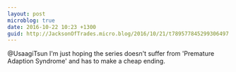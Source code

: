 ```yaml
---
layout: post
microblog: true
date: 2016-10-22 10:23 +1300
guid: http://JacksonOfTrades.micro.blog/2016/10/21/t789577845299306497.html
---
```

@UsaagiTsun I'm just hoping the series doesn't suffer from 'Premature Adaption Syndrome' and has to make a cheap ending.
